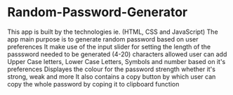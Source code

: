 # Random-Password-Generator
This app is built by the technologies ie. (HTML, CSS and JavaScript)
The app main purpose is to generate random password based on user preferences
It make use of the input slider for setting the length of the passsword needed to be generated (4-20) characters allowed
user can add Upper Case letters, Lower Case Letters, Symbols and number based on it's preferences
Displayes the colour for the password strength whether it's strong, weak and more
It also contains a copy button by which user can copy the whole password by coping it to clipboard function
